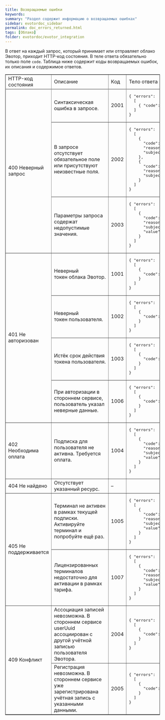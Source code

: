 ```yaml
---
title: Возвращаемые ошибки
keywords:
summary: "Раздел содержит информацию о возвращаемых ошибках"
sidebar: evotordoc_sidebar
permalink: doc_errors_returned.html
tags: [Облако]
folder: evotordoc/evotor_integration
---
```


В ответ на каждый запрос, который принимает или отправляет облако Эвотор, приходит HTTP-код состояния. В теле ответа обязательно только поле `code`. Таблица ниже содержит коды возвращаемых ошибок, их описания и содержимое ответов.

<table dir="ltr" border="1" cellspacing="0" cellpadding="10"><colgroup><col width="152"> <col width="285"> <col width="35"> <col width="297"></colgroup>

<tbody>

<tr>

<td style="text-align: left;">HTTP-код состояния</td>

<td style="text-align: left;">Описание</td>

<td style="text-align: left;">Код</td>

<td style="text-align: left;">Тело ответа</td>

</tr>

<tr>

<td colspan="1" rowspan="4">

<div>400 Неверный запрос</div>

</td>

</tr>

<tr>

<td>Синтаксическая ошибка в запросе.</td>

<td>2001</td>

<td><pre>
{ "errors":
  [
    { "code": 2001 }
  ]
}
</pre></td>

</tr>

<tr>

<td>В запросе отсутствует обязательное поле или присутствуют неизвестные поля.</td>

<td>2002</td>

<td><pre>
{ "errors":
  [
    {
      "code": 2002,
      "reason": "missing",
      "subject": "deviceUuid"
    },
    {
      "code": 2002,
      "reason": "unexpected",
      "subject": "deviceUuid"
    }
  ]
}
</pre></td>

</tr>

<tr>

<td>Параметры запроса содержат недопустимые значения.</td>

<td>2003</td>

<td><pre>
{ "errors":
  [
    {
      "code": 2003,
      "reason": "incorrect",
      "subject": "deviceUuid",
      "value": "null"
    }
  ]
}
</pre></td>

</tr>

<tr>

<td colspan="1" rowspan="4">

<div>401 Не авторизован</div>

</td>

<td>Неверный токен облака Эвотор.</td>

<td>1001</td>

<td><pre>
{ "errors":
  [
    {
      "code": 1001
    }
  ]
}
</pre></td>

</tr>

<tr>

<td>Неверный токен пользователя.</td>

<td>1002</td>

<td><pre>
{ "errors":
  [
    {
      "code": 1002
    }
  ]
}
</pre></td>

</tr>

<tr>

<td>Истёк срок действия токена пользователя.</td>

<td>1003</td>

<td><pre>
{ "errors":
  [
    {
      "code": 1003
    }
  ]
}
</pre></td>

</tr>

<tr>

<td>При авторизации в стороннем сервисе, пользователь указал неверные данные.</td>

<td>1006</td>

<td><pre>
{ "errors":
  [
    {
      "code": 1006
    }
  ]
}
</pre></td>

</tr>

<tr>

<td>402 Необходима оплата</td>

<td>Подписка для пользователя не активна. Требуется оплата.</td>

<td>1004</td>

<td><pre>
{ "errors":
  [
    {
      "code": 1004,
      "reason": "payment required",
      "subject": "userUuid",
      "value": "01-000000000015463"
    }
  ]
}
</pre></td>

</tr>

<tr>

<td>404 Не найдено</td>

<td>Отсутствует указанный ресурс.</td>

<td>–</td>

</tr>

<tr>

<td colspan="1" rowspan="2">

<div>405 Не поддерживается</div>

</td>

<td>Терминал не активен в рамках текущей подписки. Активируйте терминал и попробуйте ещё раз.</td>

<td>1005</td>

<td><pre>
{ "errors":
  [
    {
      "code": 1005,
      "reason": "not allowed",
      "subject": "deviceUuid",
      "value": "93a9bfa3-7353-490d-aa54-8c6efe9d8a8f"
    }
  ]
}</pre></td>

</tr>

<tr>

<td>Лицензированных терминалов недостаточно для активации в рамках тарифа.</td>

<td>1007</td>

<td><pre>
{ "errors":
  [
    {
      "code": 1007,
      "reason": "license overhead",
      "subject": "deviceUuid",
      "value": "93a9bfa3-7353-490d-aa54-8c6efe9d8a8f"
    }
  ]
}
</pre></td>

</tr>

<tr>

<td colspan="1" rowspan="2">

<div>409 Конфликт</div>

</td>

<td>Ассоциация записей невозможна. В стороннем сервисе userUuid ассоциирован с другой учётной записью пользователя Эвотора.</td>

<td>2004</td>

<td><pre>
{ "errors":
  [
    {
      "code": 2004
    }
  ]
}
</pre></td>

</tr>

<tr>

<td style="text-align: left;">Регистрация невозможна. В стороннем сервисе уже зарегистрирована учётная запись с указанными данными.</td>

<td style="text-align: left;">2005</td>

<td style="text-align: left;"><pre>
{ "errors":
  [
    {
      "code": 2005
    }
  ]
}
</pre></td>

</tr>

</tbody>

</table>
